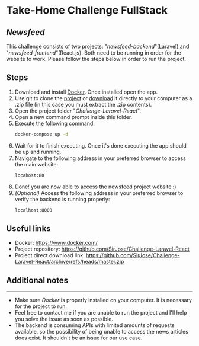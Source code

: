 # Take-Home Challenge FullStack
## _Newsfeed_
This challenge consists of two projects: "_newsfeed-backend_"(Laravel) and "_newsfeed-frontend_"(React.js). Both need to be running in order for the website to work. 
Please follow the steps below in order to run the project.

## Steps
1. Download and install [Docker](https://www.docker.com/). Once installed open the app.
2. Use git to clone the [project](https://github.com/SirJose/Challenge-Laravel-React) or [download](https://github.com/SirJose/Challenge-Laravel-React/archive/refs/heads/master.zip) it directly to your computer as a .zip file (in this case you must extract the .zip contents).
3. Open the project folder "_Challenge-Laravel-React_".
4. Open a new command prompt inside this folder.
5. Execute the following command:
    ```sh
    docker-compose up -d
    ```
6. Wait for it to finish executing. Once it's done executing the app should be up and running.
7. Navigate to the following address in your preferred browser to access the main website:
    ```sh
    locahost:80
    ```
8. Done! you are now able to access the newsfeed project website :) 
9. _(Optional)_ Access the following address in your preferred browser to verify the backend is running properly:
    ```sh
    localhost:8000
    ```

## Useful links
- Docker: https://www.docker.com/
- Project repository: https://github.com/SirJose/Challenge-Laravel-React
- Project direct download link: https://github.com/SirJose/Challenge-Laravel-React/archive/refs/heads/master.zip

## Additional notes
___
- Make sure _Docker_ is properly installed on your computer. It is necessary for the project to run. 
- Feel free to contact me if you are unable to run the project and I'll help you solve the issue as soon as possible.
- The backend is consuming APIs with limited amounts of requests available, so the possibility of being unable to access the news articles does exist. It shouldn't be an issue for our use case. 